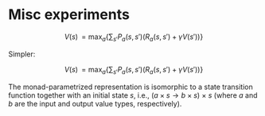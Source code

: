 # Misc experiments


$$V(s) \, = \max_a \left\{ \sum_{s'} P_a(s,s') \left( R_a(s,s') + \gamma V(s') \right) \right\}$$

Simpler:

$$V(s) \, = \max_a \{ \sum_{s'} P_a(s,s') ( R_a(s,s') + \gamma V(s') ) \}$$



The monad-parametrized representation is isomorphic to a state transition function together with an initial state $s$, i.e., $(a \times s \to b \times s) \ \times \  s$ (where $a$ and $b$ are the input and output value types, respectively).
